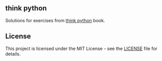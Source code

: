 ## think python
Solutions for exercises from [think python](https://www.amazon.com/Think-Python-Allen-B-Downey/dp/144933072X) book.

## License

This project is licensed under the MIT License - see the [LICENSE](LICENSE) file for details.
